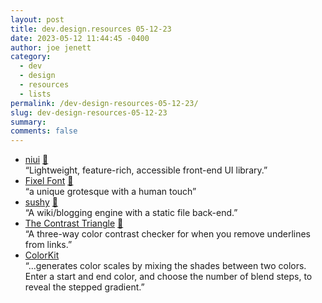 ```yaml
---
layout: post
title: dev.design.resources 05-12-23
date: 2023-05-12 11:44:45 -0400
author: joe jenett
category:
  - dev
  - design
  - resources
  - lists
permalink: /dev-design-resources-05-12-23/
slug: dev-design-resources-05-12-23
summary: 
comments: false
---
```

<ul class="links">
	<li><a title="niui" href="https://niui.dev/">niui</a> <a href="https://pinboard.in/u:amjith">📌</a><br>“Lightweight, feature-rich, accessible front-end UI library.”</li>
	<li><a title="Fixel Font" href="https://fixel.macpaw.com/">Fixel Font</a> <a href="https://pinboard.in/u:zero1infinity">📌</a><br>“a unique grotesque with a human touch”</li>
	<li><a title="GitHub - rcarmo/sushy:" href="https://github.com/rcarmo/sushy">sushy</a> <a href="https://pinboard.in/u:tdjones">📌</a><br>“A wiki/blogging engine with a static file back-end.”</li>
	<li><a title="The Contrast Triangle" href="https://contrast-triangle.com/">The Contrast Triangle</a> <a href="https://pinboard.in/u:garrettc">📌</a><br>“A three-way color contrast checker for when you remove underlines from links.”</li>
	<li><a title="ColorKit | Color Blending Tool" href="https://colorkit.io/">ColorKit</a><br>“...generates color scales by mixing the shades between two colors. Enter a start and end color, and choose the number of blend steps, to reveal the stepped gradient.”</li>
</ul>
<a href="https://brid.gy/publish/mastodon"></a>